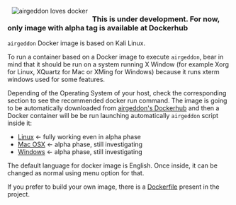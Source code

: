 <img src="https://raw.githubusercontent.com/v1s1t0r1sh3r3/airgeddon/docker/imgs/banners/airgeddon_docker.png" align="left" hspace="10" vspace="6" title="airgeddon loves docker"/>

### This is under development. For now, only image with alpha tag is available at Dockerhub

`airgeddon` Docker image is based on Kali Linux.

To run a container based on a Docker image to execute `airgeddon`, bear in mind that it should be run on a system running X Window (for example Xorg for Linux, XQuartz for Mac or XMing for Windows) because it runs xterm windows used for some features.

Depending of the Operating System of your host, check the corresponding section to see the recommended docker run command. The image is going to be automatically downloaded from [airgeddon's Dockerhub] and then a Docker container will be be run launching automatically `airgeddon` script inside it:

 - [Linux] <- fully working even in alpha phase
 - [Mac OSX] <- alpha phase, still investigating
 - [Windows] <- alpha phase, still investigating

The default language for docker image is English. Once inside, it can be changed as normal using menu option for that.

If you prefer to build your own image, there is a [Dockerfile] present in the project.

[Linux]: https://github.com/v1s1t0r1sh3r3/airgeddon/wiki/Docker%20Linux
[Mac OSX]: https://github.com/v1s1t0r1sh3r3/airgeddon/wiki/Docker%20Mac%20OSX
[Windows]: https://github.com/v1s1t0r1sh3r3/airgeddon/wiki/Docker%20Windows
[airgeddon's Dockerhub]: https://hub.docker.com/r/v1s1t0r1sh3r3/airgeddon/
[Dockerfile]: https://github.com/v1s1t0r1sh3r3/airgeddon/blob/docker/docker/Dockerfile